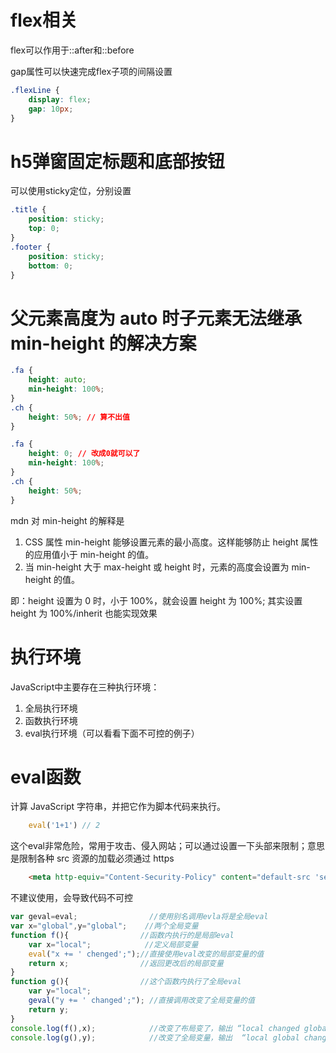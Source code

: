 # flex相关
flex可以作用于::after和::before

gap属性可以快速完成flex子项的间隔设置
```css
.flexLine {
    display: flex;
    gap: 10px;
}
```

# h5弹窗固定标题和底部按钮
可以使用sticky定位，分别设置
```css
.title {
    position: sticky;
    top: 0;
}
.footer {
    position: sticky;
    bottom: 0;
}
```

# 父元素高度为 auto 时子元素无法继承 min-height 的解决方案
```css
.fa {
    height: auto;
    min-height: 100%;
}
.ch {
    height: 50%; // 算不出值
}
```
```css
.fa {
    height: 0; // 改成0就可以了
    min-height: 100%;
}
.ch {
    height: 50%; 
}
```

mdn 对 min-height 的解释是 
1. CSS 属性 min-height 能够设置元素的最小高度。这样能够防止 height 属性的应用值小于 min-height 的值。
2. 当 min-height 大于 max-height 或 height 时，元素的高度会设置为 min-height 的值。

即：height 设置为 0 时，小于 100%，就会设置 height 为 100%;
其实设置 height 为 100%/inherit 也能实现效果

# 执行环境
JavaScript中主要存在三种执行环境：
1. 全局执行环境
2. 函数执行环境
3. eval执行环境（可以看看下面不可控的例子）

# eval函数
计算 JavaScript 字符串，并把它作为脚本代码来执行。
```js
    eval('1+1') // 2
```
这个eval非常危险，常用于攻击、侵入网站；可以通过设置一下头部来限制；意思是限制各种 src 资源的加载必须通过 https
```html
    <meta http-equiv="Content-Security-Policy" content="default-src 'self' https://*; img-src https://*; child-src 'none';">
```

不建议使用，会导致代码不可控
```js
var geval=eval;                //使用别名调用evla将是全局eval
var x="global",y="global";    //两个全局变量
function f(){                //函数内执行的是局部eval
    var x="local";            //定义局部变量
    eval("x += ' chenged';");//直接使用eval改变的局部变量的值
    return x;                //返回更改后的局部变量
}
function g(){                //这个函数内执行了全局eval
    var y="local";
    geval("y += ' changed';"); //直接调用改变了全局变量的值
    return y;
}
console.log(f(),x);            //改变了布局变了，输出 “local changed global”
console.log(g(),y);            //改变了全局变量，输出  “local global changed”
```

